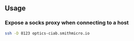 ## Usage

### Expose a socks proxy when connecting to a host

```bash
ssh -D 8123 optics-ciab.smithmicro.io
```